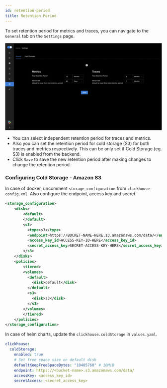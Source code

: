```yaml
---
id: retention-period
title: Retention Period
---
```


To set retention period for metrics and traces, you can navigate to the `General` tab on the `Settings` page.

![retention-period](../../static/img/docs/retention-period.webp)

- You can select independent retention period for traces and metrics.
- Also you can set the retention period for cold storage (S3) for both traces and metrics respectively. This can be only set if Cold Storage (eg. S3) is enabled from the backend.
- Click `Save` to save the new retention period after making changes to change the retention period.

### Configuring Cold Storage - Amazon S3

In case of docker, uncomment `storage_configuration` from `clickhouse-config.xml`. Also configure the endpoint, access key and secret.

```xml
<storage_configuration>
	<disks>
		<default>
		</default>
 	    <s3>
 	      <type>s3</type>
		  <endpoint>https://BUCKET-NAME-HERE.s3.amazonaws.com/data/</endpoint>
 	      <access_key_id>ACCESS-KEY-ID-HERE</access_key_id>
 	      <secret_access_key>SECRET-ACCESS-KEY-HERE</secret_access_key>
 	    </s3>
	</disks>
	<policies>
		<tiered>
    	<volumes>
    	  <default>
    	    <disk>default</disk>
    	  </default>
    	  <s3>
    	    <disk>s3</disk>
    	  </s3>
    	</volumes>
        </tiered>
	</policies>
</storage_configuration>
```

In case of helm charts, update the `clickhouse.coldStorage` in `values.yaml`.

```yaml
clickhouse:
  coldStorage:
    enabled: true
    # Set free space size on default disk
    defaultKeepFreeSpaceBytes: "10485760" # 10MiB
    endpoint: https://<bucket-name>.s3.amazonaws.com/data/
    accessKey: <access_key_id>
    secretAccess: <secret_access_key>
```
